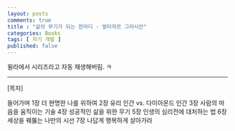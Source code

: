 ```yaml
---
layout: posts
comments: true
title : "삶의 무기가 되는 한마디 - 발타자르 그라시안"
categories: Books
tags: [ 자기 개발 ]
published: false
---
```


윌라에서 시리즈라고 자동 재생해버림. ㅋ

---

[목차]

들어가며
1장 더 현명한 나를 위하여
2장 유리 인간 vs. 다이아몬드 인간
3장 사람의 마음을 움직이는 기술
4장 성공적인 삶을 위한 무기
5장 인생의 심리전에 대처하는 법
6장 세상을 꿰뚫는 나만의 시선
7장 나답게 행복하게 살아가라
